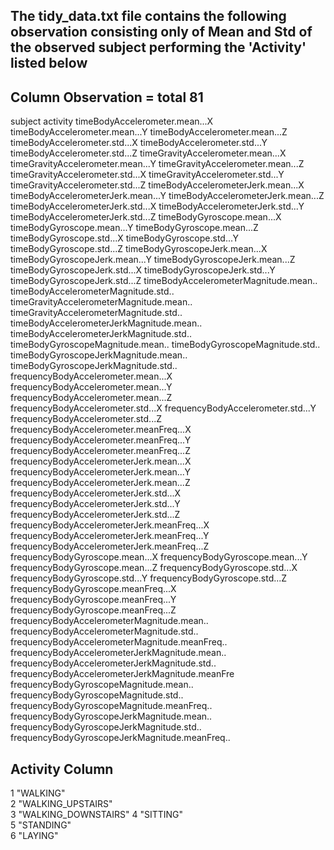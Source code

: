 ## The tidy_data.txt file contains the following observation consisting only of Mean and Std of the observed subject performing the 'Activity' listed below

## Column Observation = total 81
subject
activity
timeBodyAccelerometer.mean...X
timeBodyAccelerometer.mean...Y
timeBodyAccelerometer.mean...Z
timeBodyAccelerometer.std...X
timeBodyAccelerometer.std...Y
timeBodyAccelerometer.std...Z
timeGravityAccelerometer.mean...X
timeGravityAccelerometer.mean...Y
timeGravityAccelerometer.mean...Z
timeGravityAccelerometer.std...X
timeGravityAccelerometer.std...Y
timeGravityAccelerometer.std...Z
timeBodyAccelerometerJerk.mean...X
timeBodyAccelerometerJerk.mean...Y
timeBodyAccelerometerJerk.mean...Z
timeBodyAccelerometerJerk.std...X
timeBodyAccelerometerJerk.std...Y
timeBodyAccelerometerJerk.std...Z
timeBodyGyroscope.mean...X
timeBodyGyroscope.mean...Y
timeBodyGyroscope.mean...Z
timeBodyGyroscope.std...X
timeBodyGyroscope.std...Y
timeBodyGyroscope.std...Z
timeBodyGyroscopeJerk.mean...X
timeBodyGyroscopeJerk.mean...Y
timeBodyGyroscopeJerk.mean...Z
timeBodyGyroscopeJerk.std...X
timeBodyGyroscopeJerk.std...Y
timeBodyGyroscopeJerk.std...Z
timeBodyAccelerometerMagnitude.mean..
timeBodyAccelerometerMagnitude.std..
timeGravityAccelerometerMagnitude.mean..
timeGravityAccelerometerMagnitude.std..
timeBodyAccelerometerJerkMagnitude.mean..
timeBodyAccelerometerJerkMagnitude.std..
timeBodyGyroscopeMagnitude.mean..
timeBodyGyroscopeMagnitude.std..
timeBodyGyroscopeJerkMagnitude.mean..
timeBodyGyroscopeJerkMagnitude.std..
frequencyBodyAccelerometer.mean...X
frequencyBodyAccelerometer.mean...Y
frequencyBodyAccelerometer.mean...Z
frequencyBodyAccelerometer.std...X
frequencyBodyAccelerometer.std...Y
frequencyBodyAccelerometer.std...Z
frequencyBodyAccelerometer.meanFreq...X
frequencyBodyAccelerometer.meanFreq...Y
frequencyBodyAccelerometer.meanFreq...Z
frequencyBodyAccelerometerJerk.mean...X
frequencyBodyAccelerometerJerk.mean...Y
frequencyBodyAccelerometerJerk.mean...Z
frequencyBodyAccelerometerJerk.std...X
frequencyBodyAccelerometerJerk.std...Y
frequencyBodyAccelerometerJerk.std...Z
frequencyBodyAccelerometerJerk.meanFreq...X
frequencyBodyAccelerometerJerk.meanFreq...Y
frequencyBodyAccelerometerJerk.meanFreq...Z
frequencyBodyGyroscope.mean...X
frequencyBodyGyroscope.mean...Y
frequencyBodyGyroscope.mean...Z
frequencyBodyGyroscope.std...X
frequencyBodyGyroscope.std...Y
frequencyBodyGyroscope.std...Z
frequencyBodyGyroscope.meanFreq...X
frequencyBodyGyroscope.meanFreq...Y
frequencyBodyGyroscope.meanFreq...Z
frequencyBodyAccelerometerMagnitude.mean..
frequencyBodyAccelerometerMagnitude.std..
frequencyBodyAccelerometerMagnitude.meanFreq..
frequencyBodyAccelerometerJerkMagnitude.mean..
frequencyBodyAccelerometerJerkMagnitude.std..
frequencyBodyAccelerometerJerkMagnitude.meanFre
frequencyBodyGyroscopeMagnitude.mean..
frequencyBodyGyroscopeMagnitude.std..
frequencyBodyGyroscopeMagnitude.meanFreq..
frequencyBodyGyroscopeJerkMagnitude.mean..
frequencyBodyGyroscopeJerkMagnitude.std..
frequencyBodyGyroscopeJerkMagnitude.meanFreq..

## Activity Column
1 "WALKING"            
2 "WALKING_UPSTAIRS"   
3 "WALKING_DOWNSTAIRS" 
4 "SITTING"            
5 "STANDING"           
6 "LAYING"  
